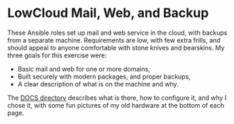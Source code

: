 # LowCloud Mail, Web, and Backup

These Ansible roles set up mail and web service in the cloud, with
backups from a separate machine. Requirements are low, with few extra
frills, and should appeal to anyone comfortable with stone knives and
bearskins.  My three goals for this exercise were:

- Basic mail and web for one or more domains, 
- Built securely with modern packages, and proper backups,
- A clear description of what is on the machine and why.

The [DOCS directory](https://david-loffredo.github.io/lowcloud/)
describes what is there, how to configure it, and why I chose it, with
some fun pictures of my old hardware at the bottom of each page.

